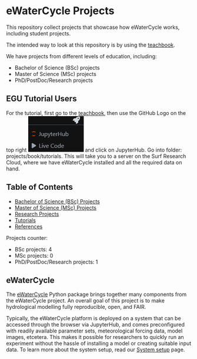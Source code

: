 # eWaterCycle Projects

This repository collect projects that showcase how eWaterCycle works, including student projects.

The intended way to look at this repository is by using the [teachbook](https://www.ewatercycle.org/projects/main/intro.html).

We have projects from different levels of education, including:
- Bachelor of Science (BSc) projects
- Master of Science (MSc) projects
- PhD/PostDoc/Research projects

## EGU Tutorial Users

For the tutorial, first go to the [teachbook](https://www.ewatercycle.org/projects/main/intro.html), then use the GitHub Logo on the top right ![launch](book/figures/jupyterHub_launch.PNG) and click on JupyterHub.
Go into folder: projects/book/tutorials.
This will take you to a server on the Surf Research Cloud, where we have eWaterCycle installed and all the required data on hand.


## Table of Contents
- [Bachelor of Science (BSc) Projects](https://www.ewatercycle.org/projects/main/thesis_projects/BSc/overview_BSc_thesis_projects.html)
- [Master of Science (MSc) Projects](https://www.ewatercycle.org/projects/main/thesis_projects/MSc/overview_MSc_thesis_projects.html)
- [Research Projects](https://www.ewatercycle.org/projects/main/thesis_projects/Research/overview_research_projects.html)
- [Tutorials](https://www.ewatercycle.org/projects/main/tutorials_examples/intro_tutorials_examples.html)
- [References](https://www.ewatercycle.org/projects/main/references.html)

Projects counter:
- BSc projects: 4
- MSc projects: 0
- PhD/PostDoc/Research projects: 1

## eWaterCycle

The [eWaterCycle](https://ewatercycle.readthedocs.io/en/latest/index.html) Python package brings together many components from the eWaterCycle project. 
An overall goal of this project is to make hydrological modelling fully reproducible, open, and FAIR.

Typically, the eWaterCycle platform is deployed on a system that can be accessed through the browser via JupyterHub, and comes preconfigured with readily available parameter sets, meteorological forcing data, model images, etcetera. 
This makes it possible for researchers to quickly run an experiment without the hassle of installing a model or creating suitable input data. 
To learn more about the system setup, read our [System setup](https://ewatercycle.readthedocs.io/en/latest/system_setup.html) page.
